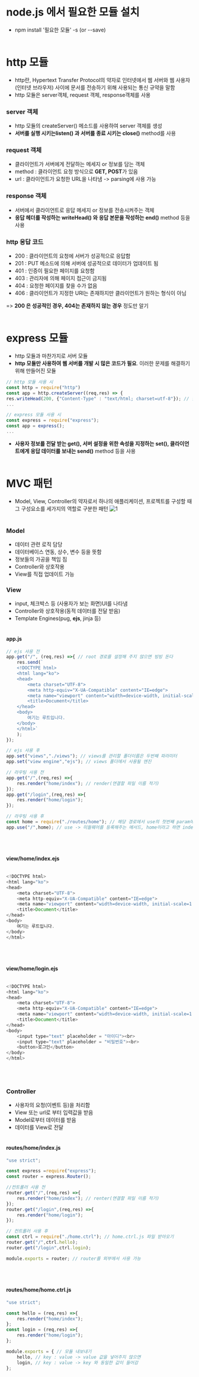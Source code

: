 # node.js 에서 필요한 모듈 설치
- npm install '필요한 모듈' -s (or --save)
<br><br>
# http 모듈
- http란, Hypertext Transfer Protocol의 약자로 인터넷에서 웹 서버와 웹 사용자(인터넷 브라우저) 사이에 문서를 전송하기 위해 사용되는 통신 규약을 말함
- http 모듈은 server객체, request 객체, response객체를 사용

### server 객체
- http 모듈의 createServer() 메소드를 사용하여 server 객체를 생성
- **서버를 실행 시키는listen() 과 서버를 종료 시키는 close()** method를 사용

### request 객체
- 클라이언트가 서버에게 전달하는 메세지 or 정보를 담는 객체
- method : 클라이언트 요청 방식으로 **GET, POST**가 있음
- url : 클라이언트가 요청한 URL을 나타냄 -> parsing에 사용 가능

### response 객체
- 서버에서 클라이언트로 응답 메세지 or 정보를 전송시켜주는 객체
- **응답 헤더를 작성하는 writeHead() 와 응답 본문을 작성하는 end()** method 등을 사용

### http 응답 코드
- 200 : 클라이언트의 요청에 서버가 성공적으로 응답함
- 201 : PUT 메소드에 의해 서버에 성공적으로 데이터가 업데이트 됨
- 401 : 인증이 필요한 페이지를 요청함
- 403 : 관리자에 의해 페이지 접근이 금지됨
- 404 : 요청한 페이지를 찾을 수가 없음
- 406 : 클라이언트가 지정한 URI는 존재하지만 클라이언트가 원하는 형식이 아님<br>

=> **200 은 성공적인 경우, 404는 존재하지 않는 경우** 정도만 알기
<br><br>

# express 모듈
- http 모듈과 마찬가지로 서버 모듈
- **http 모듈만 사용하여 웹 서버를 개발 시 많은 코드가 필요**. 이러한 문제를 해결하기 위해 만들어진 모듈
```js
// http 모듈 사용 시
const http = require("http")
const app = http.createServer((req,res) => {
res.writeHead(200, {"Content-Type" : "text/html; charset=utf-8"}); // 한글 encoding
...

// express 모듈 사용 시
const express = require("express");
const app = express();
...
```
- **사용자 정보를 전달 받는 get(), 서버 설정을 위한 속성을 지정하는 set(), 클라이언트에게 응답 데이터를 보내는 send()** method 등을 사용
<br><br>
# MVC 패턴
- Model, View, Controller의 약자로서 하나의 애플리케이션, 프로젝트를 구성할 때 그 구성요소를 세가지의 역할로 구분한 패턴
![1](https://user-images.githubusercontent.com/84856055/128447286-8ba8d72f-76c1-439c-bec1-9cc5ee000a3f.JPG)
<br><br>
### Model
- 데이터 관련 로직 담당
- 데이터베이스 연동, 상수, 변수 등을 뜻함
- 정보들의 가공을 책임 짐
- Controller와 상호작용
- View를 직접 업데이트 가능<br>
### View
- input, 체크박스 등 (사용자가 보는 화면)UI를 나타냄
- Controller와 상호작용(동적 데이터를 전달 받음)
- Template Engines(pug, **ejs**, jinja 등)<br><br>
#### app.js
```js
// ejs 사용 전
app.get("/", (req,res) =>{ // root 경로를 설정해 주지 않으면 빙빙 돈다
    res.send(`
    <!DOCTYPE html>
    <html lang="ko">
    <head>
        <meta charset="UTF-8">
        <meta http-equiv="X-UA-Compatible" content="IE=edge">
        <meta name="viewport" content="width=device-width, initial-scale=1.0">
        <title>Document</title>
    </head>
    <body>
        여기는 루트입니다.
    </body>
    </html>`
    );
});

// ejs 사용 후
app.set("views","./views"); // views를 관리할 폴더이름은 두번째 파라미터
app.set("view engine","ejs"); // views 폴더에서 사용될 엔진

// 라우팅 사용 전
app.get("/",(req,res) =>{
    res.render("home/index"); // render(연결할 파일 이름 적기)
});
app.get("/login",(req,res) =>{
    res.render("home/login");
});

// 라우팅 사용 후
const home = require("./routes/home"); // 해당 경로에서 use의 첫번째 param에 맞는 경로를 찾아 실행
app.use("/",home); // use -> 미들웨어를 등록해주는 메서드, home이라고 하면 index.js 파일을 읽음
```
<br><br>
#### view/home/index.ejs
```js

<!DOCTYPE html>
<html lang="ko">
<head>
    <meta charset="UTF-8">
    <meta http-equiv="X-UA-Compatible" content="IE=edge">
    <meta name="viewport" content="width=device-width, initial-scale=1.0">
    <title>Document</title>
</head>
<body>
    여기는 루트입니다.
</body>
</html>
```
<br><br>
#### view/home/login.ejs
```js

<!DOCTYPE html>
<html lang="ko">
<head>
    <meta charset="UTF-8">
    <meta http-equiv="X-UA-Compatible" content="IE=edge">
    <meta name="viewport" content="width=device-width, initial-scale=1.0">
    <title>Document</title>
</head>
<body>
    <input type="text" placeholder = "아이디"><br>
    <input type="text" placeholder = "비밀번호"><br>
    <button>로그인</button>
</body>
</html>
```
<br><br>
### Controller
- 사용자의 요청(이벤트 등)을 처리함
- View 또는 url로 부터 입력값을 받음
- Model로부터 데이터를 받음
- 데이터를 View로 전달
<br><br>
#### routes/home/index.js
```js
"use strict";

const express =require("express");
const router = express.Router();

//컨트롤러 사용 전
router.get("/",(req,res) =>{
    res.render("home/index"); // renter(연결할 파일 이름 적기)
});
router.get("/login",(req,res) =>{
    res.render("home/login");
});

// 컨트롤러 사용 후
const ctrl = require("./home.ctrl"); // home.ctrl.js 파일 받아오기
router.get("/",ctrl.hello);
router.get("/login",ctrl.login);

module.exports = router; // router를 외부에서 사용 가능
```
<br><br>
#### routes/home/home.ctrl.js
```js
"use strict";

const hello = (req,res) =>{
    res.render("home/index"); 
};
const login = (req,res) =>{
    res.render("home/login");
};

module.exports = { // 모듈 내보내기
    hello, // key : value -> value 값을 넣어주지 않으면
    login, // key : value -> key 와 동일한 값이 들어감
};
```

